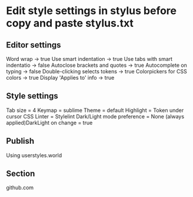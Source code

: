 # Edit style settings in stylus before copy and paste stylus.txt

## Editor settings
Word wrap -> true
Use smart indentatio­n -> true
Use tabs with smart indentatio -> false­
Autoclose brackets and quotes -> true
Autocomple­te on typing -> false
Double-­clicking selects tokens -> true
Colorpicke­rs for CSS colors -> true 
Display 'Applies to' info -> true

## Style settings
Tab size = 4
Keymap = sublime
Theme = default
Highlight = Token under cursor
CSS Linter = Stylelint
Dark/Light mode preference = None (always applied)DarkLight
on change = true

## Publish
Using userstyles.world

## Section
github.com